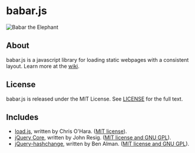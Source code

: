 # babar.js
![Babar the Elephant](http://i.imgur.com/aiJHv.png)

## About
babar.js is a javascript library for loading static webpages with a consistent layout.
Learn more at the [wiki](https://github.com/jacksonwillis/babar.js/wiki).

## License
babar.js is released under the MIT License. See [LICENSE](LICENSE) for the full text.

## Includes
* [load.js](http://github.com/chriso/load.js), written by Chris O'Hara. ([MIT license](https://github.com/chriso/load.js/blob/master/LICENSE)).
* [jQuery Core](http://jquery.com), written by John Resig. ([MIT license and GNU GPL](http://jquery.org/license/)).
* [jQuery-hashchange](http://benalman.com/projects/jquery-hashchange-plugin/), written by Ben Alman. ([MIT license and GNU GPL](http://benalman.com/about/license/)).